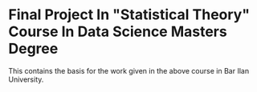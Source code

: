 # Final Project In "Statistical Theory" Course In Data Science Masters Degree
This contains the basis for the work given in the above course in Bar Ilan University. 
